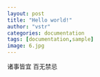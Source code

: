 ```yaml
---
layout: post
title: "Hello world!"
author: "vstr"
categories: documentation
tags: [documentation,sample]
image: 6.jpg
---
```


诸事皆宜
百无禁忌
